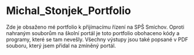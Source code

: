 # Michal_Stonjek_Portfolio
Zde je obsaženo mé portfolio k přijímacímu řízení na SPŠ Smíchov. Oproti nahraným souborům na školní portál je toto portfolio obohaceno kódy a programy, které se tam nevešly. Všechny výstupy jsou také popsané v PDF souboru, který jsem přidal na zmíněný portál.
